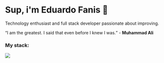 # Sup, i'm Eduardo Fanis 👋
<p>
    Technology enthusiast and full stack developer passionate about improving.
</p>

<q>I am the greatest. I said that even before I knew I was.</q> - <strong>Muhammad Ali</strong>


### My stack:
<a href="#">
    <img src="https://skillicons.dev/icons?i=go,dart,flutter,docker,neovim,git,figma&theme=dark" />
  </a>


